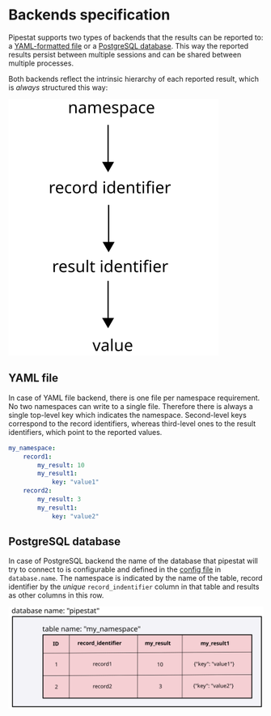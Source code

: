 # Backends specification

Pipestat supports two types of backends that the results can be reported to: a [YAML-formatted file](https://yaml.org/spec/1.2/spec.html) or a [PostgreSQL database](https://www.postgresql.org/). This way the reported results persist between multiple sessions and can be shared between multiple processes.

Both backends reflect the intrinsic hierarchy of each reported result, which is *always* structured this way:

![Result hierarchy](img/result_hierarchy.svg)

## YAML file

In case of YAML file backend, there is one file per namespace requirement. No two namespaces can write to a single file. Therefore there is always a single top-level key which indicates the namespace. Second-level keys correspond to the record identifiers, whereas third-level ones to the result identifiers, which point to the reported values.

```yaml
my_namespace:
    record1:
        my_result: 10
        my_result1: 
            key: "value1"
    record2:
        my_result: 3
        my_result1: 
            key: "value2"
```  

## PostgreSQL database

In case of PostgreSQL backend the name of the database that pipestat will try to connect to is configurable and defined in the [config file](db_config.md) in `database.name`. The namespace is indicated by the name of the table, record identifier by the *unique* `record_indentifier` column in that table and results as other columns in this row. 

![RDB hierarchy](img/db_hierarchy.svg)